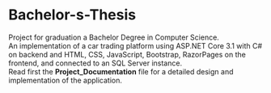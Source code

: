 # Bachelor-s-Thesis
Project for graduation a Bachelor Degree in Computer Science.<br/>
An implementation of a car trading platform using ASP.NET Core 3.1 with C# on backend and HTML, CSS, JavaScript, Bootstrap, RazorPages on the frontend, and connected to an SQL Server instance.<br/>
Read first the **Project_Documentation** file for a detailed design and implementation of the application.
